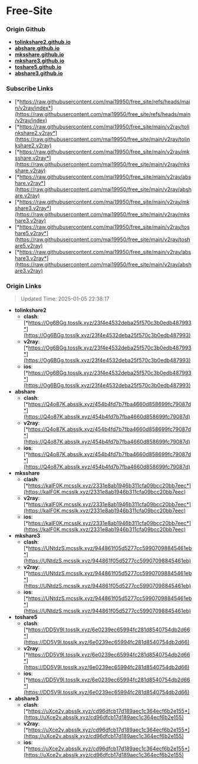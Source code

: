 # Free-Site

### Origin Github

- [**tolinkshare2.github.io**](https://github.com/tolinkshare2/tolinkshare2.github.io)
- [**abshare.github.io**](https://github.com/abshare/abshare.github.io)
- [**mksshare.github.io**](https://github.com/mksshare/mksshare.github.io)
- [**mkshare3.github.io**](https://github.com/mkshare3/mkshare3.github.io)
- [**toshare5.github.io**](https://github.com/toshare5/toshare5.github.io)
- [**abshare3.github.io**](https://github.com/abshare3/abshare3.github.io)

### Subscribe Links

- [*https://raw.githubusercontent.com/mai19950/free_site/refs/heads/main/v2ray/index*](https://raw.githubusercontent.com/mai19950/free_site/refs/heads/main/v2ray/index)
- [*https://raw.githubusercontent.com/mai19950/free_site/main/v2ray/tolinkshare2.v2ray*](https://raw.githubusercontent.com/mai19950/free_site/main/v2ray/tolinkshare2.v2ray)
- [*https://raw.githubusercontent.com/mai19950/free_site/main/v2ray/mksshare.v2ray*](https://raw.githubusercontent.com/mai19950/free_site/main/v2ray/mksshare.v2ray)
- [*https://raw.githubusercontent.com/mai19950/free_site/main/v2ray/abshare.v2ray*](https://raw.githubusercontent.com/mai19950/free_site/main/v2ray/abshare.v2ray)
- [*https://raw.githubusercontent.com/mai19950/free_site/main/v2ray/mkshare3.v2ray*](https://raw.githubusercontent.com/mai19950/free_site/main/v2ray/mkshare3.v2ray)
- [*https://raw.githubusercontent.com/mai19950/free_site/main/v2ray/toshare5.v2ray*](https://raw.githubusercontent.com/mai19950/free_site/main/v2ray/toshare5.v2ray)
- [*https://raw.githubusercontent.com/mai19950/free_site/main/v2ray/abshare3.v2ray*](https://raw.githubusercontent.com/mai19950/free_site/main/v2ray/abshare3.v2ray)

### Origin Links

> Updated Time: 2025-01-05 22:38:17

- **tolinkshare2**
  - **clash**: [*https://Og6BGg.tosslk.xyz/23f4e4532deba25f570c3b0edb487993*](https://Og6BGg.tosslk.xyz/23f4e4532deba25f570c3b0edb487993)
  - **v2ray**: [*https://Og6BGg.tosslk.xyz/23f4e4532deba25f570c3b0edb487993*](https://Og6BGg.tosslk.xyz/23f4e4532deba25f570c3b0edb487993)
  - **ios**: [*https://Og6BGg.tosslk.xyz/23f4e4532deba25f570c3b0edb487993*](https://Og6BGg.tosslk.xyz/23f4e4532deba25f570c3b0edb487993)
- **abshare**
  - **clash**: [*https://Q4o87K.absslk.xyz/454b4fd7b7fba4660d858699fc79087d*](https://Q4o87K.absslk.xyz/454b4fd7b7fba4660d858699fc79087d)
  - **v2ray**: [*https://Q4o87K.absslk.xyz/454b4fd7b7fba4660d858699fc79087d*](https://Q4o87K.absslk.xyz/454b4fd7b7fba4660d858699fc79087d)
  - **ios**: [*https://Q4o87K.absslk.xyz/454b4fd7b7fba4660d858699fc79087d*](https://Q4o87K.absslk.xyz/454b4fd7b7fba4660d858699fc79087d)
- **mksshare**
  - **clash**: [*https://kaIF0K.mcsslk.xyz/2331e8ab1946b311cfa09bcc20bb7eec*](https://kaIF0K.mcsslk.xyz/2331e8ab1946b311cfa09bcc20bb7eec)
  - **v2ray**: [*https://kaIF0K.mcsslk.xyz/2331e8ab1946b311cfa09bcc20bb7eec*](https://kaIF0K.mcsslk.xyz/2331e8ab1946b311cfa09bcc20bb7eec)
  - **ios**: [*https://kaIF0K.mcsslk.xyz/2331e8ab1946b311cfa09bcc20bb7eec*](https://kaIF0K.mcsslk.xyz/2331e8ab1946b311cfa09bcc20bb7eec)
- **mkshare3**
  - **clash**: [*https://UNtdzS.mcsslk.xyz/944861f05d5277cc59907098845461eb*](https://UNtdzS.mcsslk.xyz/944861f05d5277cc59907098845461eb)
  - **v2ray**: [*https://UNtdzS.mcsslk.xyz/944861f05d5277cc59907098845461eb*](https://UNtdzS.mcsslk.xyz/944861f05d5277cc59907098845461eb)
  - **ios**: [*https://UNtdzS.mcsslk.xyz/944861f05d5277cc59907098845461eb*](https://UNtdzS.mcsslk.xyz/944861f05d5277cc59907098845461eb)
- **toshare5**
  - **clash**: [*https://DD5V9l.tosslk.xyz/6e0239ec65994fc281d8540754db2d66*](https://DD5V9l.tosslk.xyz/6e0239ec65994fc281d8540754db2d66)
  - **v2ray**: [*https://DD5V9l.tosslk.xyz/6e0239ec65994fc281d8540754db2d66*](https://DD5V9l.tosslk.xyz/6e0239ec65994fc281d8540754db2d66)
  - **ios**: [*https://DD5V9l.tosslk.xyz/6e0239ec65994fc281d8540754db2d66*](https://DD5V9l.tosslk.xyz/6e0239ec65994fc281d8540754db2d66)
- **abshare3**
  - **clash**: [*https://uXce2v.absslk.xyz/cd96dfcb17d189aec1c364ecf6b2e155*](https://uXce2v.absslk.xyz/cd96dfcb17d189aec1c364ecf6b2e155)
  - **v2ray**: [*https://uXce2v.absslk.xyz/cd96dfcb17d189aec1c364ecf6b2e155*](https://uXce2v.absslk.xyz/cd96dfcb17d189aec1c364ecf6b2e155)
  - **ios**: [*https://uXce2v.absslk.xyz/cd96dfcb17d189aec1c364ecf6b2e155*](https://uXce2v.absslk.xyz/cd96dfcb17d189aec1c364ecf6b2e155)
